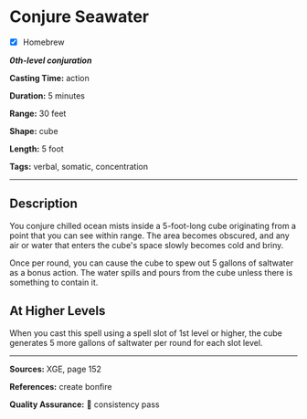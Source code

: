 # Conjure Seawater

- [x] Homebrew

***0th-level conjuration***

**Casting Time:** action

**Duration:** 5 minutes

**Range:** 30 feet

**Shape:** cube

**Length:** 5 foot

**Tags:** verbal, somatic, concentration

---

## Description
You conjure chilled ocean mists inside a 5-foot-long cube originating from a point that you can see within range.
The area becomes obscured, and any air or water that enters the cube's space slowly becomes cold and briny.

Once per round, you can cause the cube to spew out 5 gallons of saltwater as a bonus action.
The water spills and pours from the cube unless there is something to contain it.

## At Higher Levels
When you cast this spell using a spell slot of 1st level or higher, the cube generates 5 more gallons of saltwater per round for each slot level.

---

**Sources:** XGE, page 152

**References:** create bonfire

**Quality Assurance:** :star2: consistency pass
